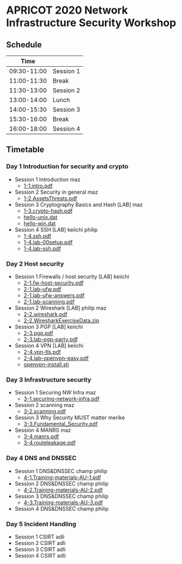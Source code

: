 # APRICOT 2020 Network Infrastructure Security Workshop

## Schedule

|Time        | 	|
|----------- | --------- |
|09:30-11:00 | Session 1 |
|11:00-11:30 | Break |
|11:30-13:00 | Session 2 |
|13:00-14:00 | Lunch |
|14:00-15:30 | Session 3 |
|15:30-16:00 | Break |
|16:00-18:00 | Session 4 |

## Timetable

### Day 1 Introduction for security and crypto
- Session 1 Introduction		maz
    - [1-1.intro.pdf](./1-1.intro.pdf)
- Session 2 Security in general	maz
    - [1-2.AssetsThreats.pdf](./1-2.AssetsThreats.pdf)
- Session 3 Cryptography Basics and Hash [LAB]	maz
    - [1-3.crypto-hash.pdf](./1-3.crypto-hash.pdf)
    - [hello-unix.dat](./hello-unix.dat)
    - [hello-win.dat](./hello-win.dat)
- Session 4 SSH [LAB]	keiichi philip
    - [1-4.ssh.pdf](./1-4.ssh.pdf)
    - [1-4.lab-00setup.pdf](./1-4.lab-00setup.pdf)
    - [1-4.lab-ssh.pdf](./1-4.lab-ssh.pdf)

### Day 2 Host security
- Session 1 Firewalls / host security [LAB]	keiichi
    - [2-1.fw-host-security.pdf](./2-1.fw-host-security.pdf)
    - [2-1.lab-ufw.pdf](./2-1.lab-ufw.pdf)
    - [2-1.lab-ufw-answers.pdf](./2-1.lab-ufw-answers.pdf)
    - [2-1.lab-scanning.pdf](./2-1.lab-scanning.pdf)
- Session 2 Wireshark [LAB]	philip maz
    - [2-2.wireshark.pdf](./2-2.wireshark.pdf)
    - [2-2.WiresharkExerciseData.zip](./2-2.WiresharkExerciseData.zip)
- Session 3 PGP [LAB]		keiichi
    - [2-3.pgp.pdf](./2-3.pgp.pdf)
    - [2-3.lab-pgp-party.pdf](./2-3.lab-pgp-party.pdf)
- Session 4 VPN [LAB]		keiichi
    - [2-4.vpn-tls.pdf](./2-4.vpn-tls.pdf)
    - [2-4.lab-openvpn-easy.pdf](./2-4.lab-openvpn-easy.pdf)
    - [openvpn-install.sh](./openvpn-install.sh)

### Day 3 Infrastructure security
- Session 1 Securing NW Infra	maz
    - [3-1.securing-network-infra.pdf](./3-1.securing-network-infra.pdf)
- Session 2 scanning maz
    - [3-2.scanning.pdf](./3-2.scanning.pdf)
- Session 3 Why Security MUST matter	merike
    - [3-3.Fundamental_Security.pdf](./3-3.Fundamental_Security.pdf)
- Session 4 MANRS 		maz
    - [3-4.manrs.pdf](./3-4.manrs.pdf)
    - [3-4.routeleakage.pdf](./3-4.routeleakage.pdf)

### Day 4 DNS and DNSSEC
- Session 1 DNS&DNSSEC	champ philip
    - [4-1.Training-materials-AU-1.pdf](./4-1.Training-materials-AU-1.pdf)
- Session 2 DNS&DNSSEC	champ philip
    - [4-2.Training-materials-AU-2.pdf](./4-2.Training-materials-AU-2.pdf)
- Session 3 DNS&DNSSEC	champ philip
    - [4-3.Training-materials-AU-3.pdf](./4-3.Training-materials-AU-3.pdf)
- Session 4 DNS&DNSSEC	champ philip

### Day 5 Incident Handling
- Session 1 CSIRT		adli
- Session 2 CSIRT		adli
- Session 3 CSIRT		adli
- Session 4 CSIRT		adli
